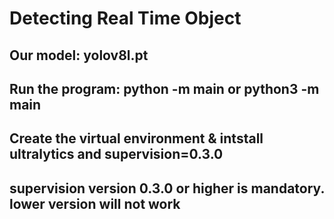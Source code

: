 # Detecting Real Time Object 

 ## Our model: yolov8l.pt

 ## Run the program: python -m main or python3 -m main

 ## Create the virtual environment & intstall ultralytics and supervision=0.3.0 
 ## supervision version 0.3.0 or higher is mandatory. lower version will not work  
 
